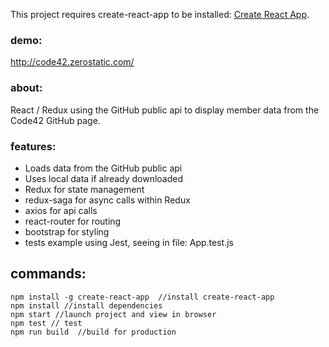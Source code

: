 This project requires create-react-app to be installed: [Create React App](https://github.com/facebookincubator/create-react-app).

### demo:
http://code42.zerostatic.com/

### about:
React / Redux using the GitHub public api to display member data from the Code42 GitHub page.

### features:
- Loads data from the GitHub public api
- Uses local data if already downloaded
- Redux for state management
- redux-saga for async calls within Redux
- axios for api calls
- react-router for routing
- bootstrap for styling
- tests example using Jest, seeing in file: App.test.js

## commands:

```
npm install -g create-react-app  //install create-react-app
npm install //install dependencies
npm start //launch project and view in browser
npm test // test
npm run build  //build for production
```
